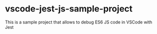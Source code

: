 # vscode-jest-js-sample-project
This is a sample project that allows to debug ES6 JS code in VSCode with Jest
